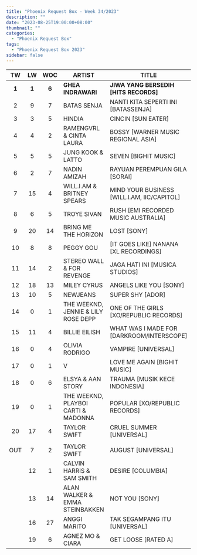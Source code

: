 ```yaml
---
title: "Phoenix Request Box - Week 34/2023"
description: ""
date: "2023-08-25T19:00:00+08:00"
thumbnail: ""
categories:
  - "Phoenix Request Box"
tags:
  - "Phoenix Request Box 2023"
sidebar: false
---
```

<!--more-->
|TW|LW|WOC|ARTIST|TITLE|PEAK|PTW|PLW|MOVE|TLW|TOTAL|
|:---:|:---:|:---:|---|---|:---:|:---:|:---:|:---:|:---:|:---:|
|**1**|**1**|**6**|**GHEA INDRAWARI**|**JIWA YANG BERSEDIH [HITS RECORDS]**|1|**5550**|8330|-2780|11437|16987|
|2|9|7|BATAS SENJA|NANTI KITA SEPERTI INI [BATASSENJA]|2|2422|824|1598|5551|7973|
|3|3|5|HINDIA|CINCIN [SUN EATER]|1|2178|2339|-161|24196|26374|
|4|4|2|RAMENGVRL & CINTA LAURA|BOSSY [WARNER MUSIC REGIONAL ASIA]|4|2120|2160|-40|2160|4280|
|5|5|5|JUNG KOOK & LATTO|SEVEN [BIGHIT MUSIC]|1|1490|1750|-260|24680|26170|
|6|2|7|NADIN AMIZAH|RAYUAN PEREMPUAN GILA [SORAI]|2|1467|2507|-1040|16967|18434|
|7|15|4|WILL.I.AM & BRITNEY SPEARS|MIND YOUR BUSINESS [WILL.I.AM, IIC/CAPITOL]|7|1320|440|880|2240|3560|
|8|6|5|TROYE SIVAN|RUSH [EMI RECORDED MUSIC AUSTRALIA]|3|1040|1300|-260|8740|9780|
|9|20|14|BRING ME THE HORIZON|LOST [SONY]|9|760|380|380|9720|10480|
|10|8|8|PEGGY GOU|[IT GOES LIKE] NANANA [XL RECORDINGS]|1|749|842|-93|18923|19672|
|11|14|2|STEREO WALL & FOR REVENGE|JAGA HATI INI [MUSICA STUDIOS]|11|740|460|280|460|1200|
|12|18|13|MILEY CYRUS|ANGELS LIKE YOU [SONY]|2|723|401|322|9944|10667|
|13|10|5|NEWJEANS|SUPER SHY [ADOR]|8|657|817|-160|3654|4311|
|14|0|1|THE WEEKND, JENNIE & LILY ROSE DEPP|ONE OF THE GIRLS [XO/REPUBLIC RECORDS]|14|560|0|560|0|560|
|15|11|4|BILLIE EILISH|WHAT WAS I MADE FOR [DARKROOM/INTERSCOPE]|6|526|547|-21|2560|3086|
|16|0|4|OLIVIA RODRIGO|VAMPIRE [UNIVERSAL]|5|523|0|523|2943|3466|
|17|0|1|V|LOVE ME AGAIN [BIGHIT MUSIC]|17|485|0|485|0|485|
|18|0|6|ELSYA & AAN STORY|TRAUMA [MUSIK KECE INDONESIA]|15|485|0|485|4519|5004|
|19|0|1|THE WEEKND, PLAYBOI CARTI & MADONNA|POPULAR [XO/REPUBLIC RECORDS]|19|420|0|420|0|420|
|20|17|4|TAYLOR SWIFT|CRUEL SUMMER [UNIVERSAL]|12|388|408|-20|1721|2109|
| | | | | | | | | | | |
|OUT|7|2|TAYLOR SWIFT|AUGUST [UNIVERSAL]|7| | | | | |
| |12|1|CALVIN HARRIS & SAM SMITH|DESIRE [COLUMBIA]|12| | | | | |
| |13|14|ALAN WALKER & EMMA STEINBAKKEN|NOT YOU [SONY]|1| | | | | |
| |16|27|ANGGI MARITO|TAK SEGAMPANG ITU [UNIVERSAL]|3| | | | | |
| |19|6|AGNEZ MO & CIARA|GET LOOSE [RATED A]|1| | | | | |
